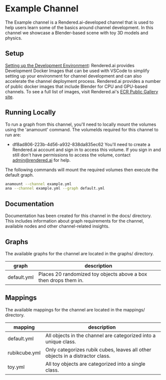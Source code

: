 # Example Channel
The Example channel is a Rendered.ai-developed channel that is used to help users learn some of the basics around channel development. In this channel we showcase a Blender-based scene with toy 3D models and physics.


## Setup
[Setting up the Development Environment](https://support.rendered.ai/dg/Setting-Up-the-Development-Environment.1576501249.html):
Rendered.ai provides Development Docker Images that can be used with VSCode to simplify setting up your environment for channel development and can also accelerate the channel deployment process. Rendered.ai provides a number of public docker images that include Blender for CPU and GPU-based channels. To see a full list of images, visit Rendered.ai's [ECR Public Gallery site](https://gallery.ecr.aws/renderedai/).


## Running Locally
To run a graph from this channel, you'll need to locally mount the volumes using the 'anamount' command. The volumeIds required for this channel to run are:
- df8ad806-223b-4d56-a932-838da835ec62
You'll need to create a Rendered.ai account and sign in to access this volume. If you sign in and still don't have permissions to access the volume, contact admin@rendered.ai for help.

The following commands will mount the required volumes then execute the default graph.
```bash
anamount --channel example.yml
ana --channel example.yml --graph default.yml
```


## Documentation
Documentation has been created for this channel in the docs/ directory. This includes information about graph requirements for the channel, available nodes and other channel-related insights.


## Graphs
The available graphs for the channel are located in the graphs/ directory.

| graph | description |
|---|---|
| default.yml | Places 20 randomized toy objects above a box then drops them in. |


## Mappings
The available mappings for the channel are located in the mappings/ directory.

| mapping | description |
|---|---|
| default.yml | All objects in the channel are categorized into a unique class. |
| rubikcube.yml | Only categorizes rubik cubes, leaves all other objects in a distractor class. |
| toy.yml | All toy objects are categorized into a single class. |
